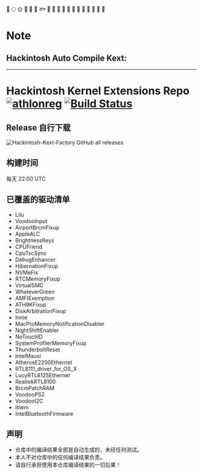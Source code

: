 🚀️
🌕️
🌞️
🍺️
🐳
🐠
🐟
🐡
🐬
🐋
🦈
🦆
🦅
🦉
🐓
🦃
🐌
🐌
🐌
# Note
## Hackintosh Auto Compile Kext:
*****
# Hackintosh Kernel Extensions Repo [![athlonreg](https://img.shields.io/badge/Fork-athlonreg-blue.svg?style=flat&logo=appveyor)](https://github.com/athlonreg) [![Build Status](https://dev.azure.com/claymor3sky/Hackintosh-Kext-Factory/_apis/build/status/athlonreg.HackintoshKernelExtensionsRepo?branchName=master)](https://dev.azure.com/claymor3sky/Hackintosh-Kext-Factory/_build/latest?definitionId=11&branchName=master)

## Release 自行下载
![Hackintosh-Kext-Factory GitHub all releases](https://img.shields.io/github/downloads/ClayMoreBoy/Hackintosh-Kext-Factory/total?style=for-the-badge)

## 构建时间
每天 22:00 UTC

## 已覆盖的驱动清单
- Lilu
- VoodooInput
- AirportBrcmFixup
- AppleALC
- BrightnessKeys
- CPUFriend
- CpuTscSync
- DebugEnhancer
- HibernationFixup
- NVMeFix
- RTCMemoryFixup
- VirtualSMC
- WhateverGreen
- AMFIExemption
- ATH9KFixup
- DiskArbitrationFixup
- Innie
- MacProMemoryNotificationDisabler
- NightShiftEnabler
- NoTouchID
- SystemProfilerMemoryFixup
- ThunderboltReset
- IntelMausi
- AtherosE2200Ethernet
- RTL8111_driver_for_OS_X
- LucyRTL8125Ethernet
- RealtekRTL8100
- BrcmPatchRAM
- VoodooPS2
- VoodooI2C
- itlwm
- IntelBluetoothFirmware

## 声明
- 仓库中的编译结果全部是自动生成的，未经任何测试。
- 本人不对仓库中的任何编译结果负责。
- 请自行承担使用本仓库编译结果的一切后果！

